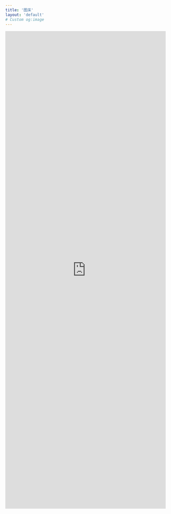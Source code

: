 ```yaml
---
title: '图床'
layout: 'default'
# Custom og:image
---
```


 <iframe  
 height=1500vh
 width=100%
 src="https://qyue.me"  
 frameborder=0
 style="overflow: hidden; scrollbar-width: none; -ms-overflow-style: none;"
 allowfullscreen>
 </iframe>